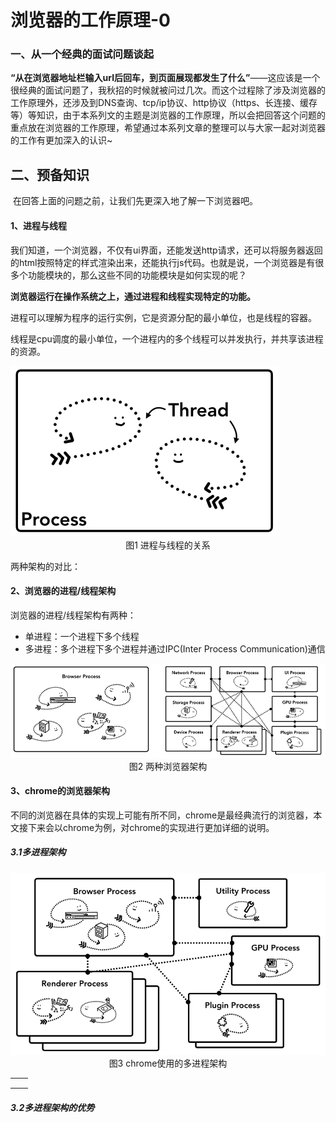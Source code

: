 # 浏览器的工作原理-0

### 一、从一个经典的面试问题谈起

​	 **“从在浏览器地址栏输入url后回车，到页面展现都发生了什么”**——这应该是一个很经典的面试问题了，我秋招的时候就被问过几次。而这个过程除了涉及浏览器的工作原理外，还涉及到DNS查询、tcp/ip协议、http协议（https、长连接、缓存等）等知识，由于本系列文的主题是浏览器的工作原理，所以会把回答这个问题的重点放在浏览器的工作原理，希望通过本系列文章的整理可以与大家一起对浏览器的工作有更加深入的认识~

## 二、预备知识

​	在回答上面的问题之前，让我们先更深入地了解一下浏览器吧。

#### 1、进程与线程

​	我们知道，一个浏览器，不仅有ui界面，还能发送http请求，还可以将服务器返回的html按照特定的样式渲染出来，还能执行js代码。也就是说，一个浏览器是有很多个功能模块的，那么这些不同的功能模块是如何实现的呢？

​	**浏览器运行在操作系统之上，通过进程和线程实现特定的功能。**

​	进程可以理解为程序的运行实例，它是资源分配的最小单位，也是线程的容器。

​	线程是cpu调度的最小单位，一个进程内的多个线程可以并发执行，并共享该进程的资源。

<img src="../pic/浏览器的工作原理-2.png" alt="c" style="zoom:50%;" />

<center>图1 进程与线程的关系</center>

两种架构的对比：



#### 2、浏览器的进程/线程架构

浏览器的进程/线程架构有两种：

- 单进程：一个进程下多个线程
- 多进程：多个进程下多个进程并通过IPC(Inter Process Communication)通信

<img src="../pic/浏览器的工作原理-3.png" alt="c" style="zoom:80%;" />

<center>图2 两种浏览器架构</center>

#### 3、chrome的浏览器架构

​	不同的浏览器在具体的实现上可能有所不同，chrome是最经典流行的浏览器，本文接下来会以chrome为例，对chrome的实现进行更加详细的说明。

##### 3.1多进程架构

<img src="../pic/浏览器的工作原理-1.png" alt="e" style="zoom:70%;" />

<center>图3 chrome使用的多进程架构</center>

|      |      |
| ---- | ---- |
|      |      |
|      |      |
|      |      |



##### 3.2多进程架构的优势

